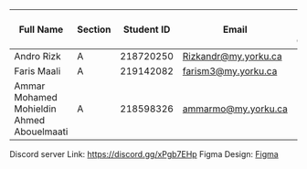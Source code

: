 | Full Name                                | Section | Student ID | Email               | Best Way to Contact | Discord Username   |
|------------------------------------------|---------|------------|---------------------|---------------------|--------------------|
| Andro Rizk                               | A       | 218720250  | Rizkandr@my.yorku.ca| Email               | andrewmaged        |
| Faris Maali                              | A       | 219142082  | farism3@my.yorku.ca | Email               | farismaali         |
| Ammar Mohamed Mohieldin Ahmed Abouelmaati| A       | 218598326  | ammarmo@my.yorku.ca | Email               | mornightt          |

Discord server Link: https://discord.gg/xPgb7EHp
Figma Design: [Figma](https://www.figma.com/proto/2LGiDpKGa8Q7haHxG6NA87/StudySpot?node-id=4-152&node-type=canvas&t=K5y776eepwAfrE70-1&scaling=min-zoom&content-scaling=fixed&page-id=0%3A1)
